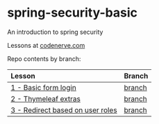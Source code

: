# spring-security-basic
An introduction to spring security

Lessons at [codenerve.com](https://www.codenerve.com)

Repo contents by branch:

| Lesson                                                                                                   |     Branch   |    
|:---------------------------------------------------------------------------------------------------------|:-------------|
| [1 - Basic form login](https://www.codenerve.com/spring-security-basic-login-form/)                      | [branch](https://github.com/MWhyte/spring-security-basic/tree/1.basic-form-login)| 
| [2 - Thymeleaf extras](https://www.codenerve.com/spring-security-thymeleaf-extras/)                      | [branch](https://github.com/MWhyte/spring-security-basic/tree/2.thymeleaf-extras)|
| [3 - Redirect based on user roles](https://www.codenerve.com/spring-security-user-role-redirect/)        | [branch](https://github.com/MWhyte/spring-security-basic/tree/3.redirect-based-on-role)|
